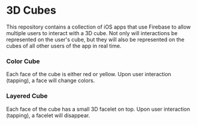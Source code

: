 # 3D Cubes
This repository contains a collection of iOS apps that use Firebase to allow multiple users to interact with a 3D cube. Not only will interactions be represented on the user's cube, but they will also be represented on the cubes of all other users of the app in real time.

### Color Cube
Each face of the cube is either red or yellow. Upon user interaction (tapping), a face will change colors.

### Layered Cube
Each face of the cube has a small 3D facelet on top. Upon user interaction (tapping), a facelet will disappear.
